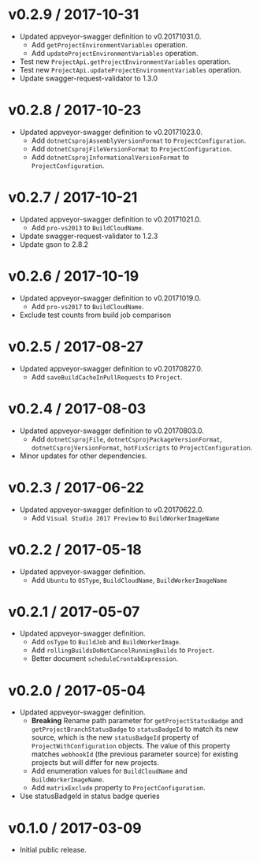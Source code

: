 
v0.2.9 / 2017-10-31
===================

  * Updated appveyor-swagger definition to v0.20171031.0.
    - Add `getProjectEnvironmentVariables` operation.
    - Add `updateProjectEnvironmentVariables` operation.
  * Test new `ProjectApi.getProjectEnvironmentVariables` operation.
  * Test new `ProjectApi.updateProjectEnvironmentVariables` operation.
  * Update swagger-request-validator to 1.3.0

v0.2.8 / 2017-10-23
===================

  * Updated appveyor-swagger definition to v0.20171023.0.
    - Add `dotnetCsprojAssemblyVersionFormat` to `ProjectConfiguration`.
    - Add `dotnetCsprojFileVersionFormat` to `ProjectConfiguration`.
    - Add `dotnetCsprojInformationalVersionFormat` to `ProjectConfiguration`.

v0.2.7 / 2017-10-21
===================

  * Updated appveyor-swagger definition to v0.20171021.0.
    - Add `pro-vs2013` to `BuildCloudName`.
  * Update swagger-request-validator to 1.2.3
  * Update gson to 2.8.2

v0.2.6 / 2017-10-19
===================

  * Updated appveyor-swagger definition to v0.20171019.0.
    - Add `pro-vs2017` to `BuildCloudName`.
  * Exclude test counts from build job comparison

v0.2.5 / 2017-08-27
===================

  * Updated appveyor-swagger definition to v0.20170827.0.
    - Add `saveBuildCacheInPullRequests` to `Project`.

v0.2.4 / 2017-08-03
===================

  * Updated appveyor-swagger definition to v0.20170803.0.
    - Add `dotnetCsprojFile`, `dotnetCsprojPackageVersionFormat`,
      `dotnetCsprojVersionFormat`, `hotFixScripts` to `ProjectConfiguration`.
  * Minor updates for other dependencies.

v0.2.3 / 2017-06-22
===================

  * Updated appveyor-swagger definition to v0.20170622.0.
    - Add `Visual Studio 2017 Preview` to `BuildWorkerImageName`

v0.2.2 / 2017-05-18
===================

  * Updated appveyor-swagger definition.
    - Add `Ubuntu` to `OSType`, `BuildCloudName`, `BuildWorkerImageName`

v0.2.1 / 2017-05-07
===================

  * Updated appveyor-swagger definition.
    - Add `osType` to `BuildJob` and `BuildWorkerImage`.
    - Add `rollingBuildsDoNotCancelRunningBuilds` to `Project`.
    - Better document `scheduleCrontabExpression`.

v0.2.0 / 2017-05-04
===================

  * Updated appveyor-swagger definition.
    - **Breaking**  Rename path parameter for `getProjectStatusBadge` and
      `getProjectBranchStatusBadge` to `statusBadgeId` to match its new source,
      which is the new `statusBadgeId` property of `ProjectWithConfiguration`
      objects.  The value of this property matches `webhookId` (the previous
      parameter source) for existing projects but will differ for new projects.
    - Add enumeration values for `BuildCloudName` and `BuildWorkerImageName`.
    - Add `matrixExclude` property to `ProjectConfiguration`.
  * Use statusBadgeId in status badge queries

v0.1.0 / 2017-03-09
===================

  * Initial public release.
